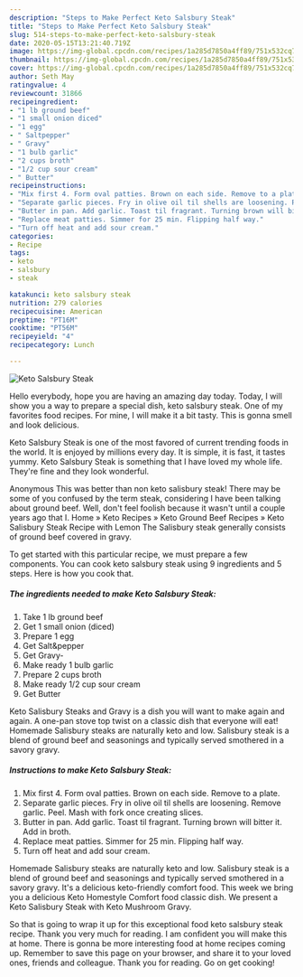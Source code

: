 ```yaml
---
description: "Steps to Make Perfect Keto Salsbury Steak"
title: "Steps to Make Perfect Keto Salsbury Steak"
slug: 514-steps-to-make-perfect-keto-salsbury-steak
date: 2020-05-15T13:21:40.719Z
image: https://img-global.cpcdn.com/recipes/1a285d7850a4ff89/751x532cq70/keto-salsbury-steak-recipe-main-photo.jpg
thumbnail: https://img-global.cpcdn.com/recipes/1a285d7850a4ff89/751x532cq70/keto-salsbury-steak-recipe-main-photo.jpg
cover: https://img-global.cpcdn.com/recipes/1a285d7850a4ff89/751x532cq70/keto-salsbury-steak-recipe-main-photo.jpg
author: Seth May
ratingvalue: 4
reviewcount: 31866
recipeingredient:
- "1 lb ground beef"
- "1 small onion diced"
- "1 egg"
- " Saltpepper"
- " Gravy"
- "1 bulb garlic"
- "2 cups broth"
- "1/2 cup sour cream"
- " Butter"
recipeinstructions:
- "Mix first 4. Form oval patties. Brown on each side. Remove to a plate."
- "Separate garlic pieces. Fry in olive oil til shells are loosening. Remove garlic. Peel. Mash with fork once creating slices."
- "Butter in pan. Add garlic. Toast til fragrant. Turning brown will bitter it. Add in broth."
- "Replace meat patties. Simmer for 25 min. Flipping half way."
- "Turn off heat and add sour cream."
categories:
- Recipe
tags:
- keto
- salsbury
- steak

katakunci: keto salsbury steak 
nutrition: 279 calories
recipecuisine: American
preptime: "PT16M"
cooktime: "PT56M"
recipeyield: "4"
recipecategory: Lunch

---
```



![Keto Salsbury Steak](https://img-global.cpcdn.com/recipes/1a285d7850a4ff89/751x532cq70/keto-salsbury-steak-recipe-main-photo.jpg)

Hello everybody, hope you are having an amazing day today. Today, I will show you a way to prepare a special dish, keto salsbury steak. One of my favorites food recipes. For mine, I will make it a bit tasty. This is gonna smell and look delicious.

Keto Salsbury Steak is one of the most favored of current trending foods in the world. It is enjoyed by millions every day. It is simple, it is fast, it tastes yummy. Keto Salsbury Steak is something that I have loved my whole life. They're fine and they look wonderful.

Anonymous This was better than non keto salisbury steak! There may be some of you confused by the term steak, considering I have been talking about ground beef. Well, don&#39;t feel foolish because it wasn&#39;t until a couple years ago that I. Home » Keto Recipes » Keto Ground Beef Recipes » Keto Salisbury Steak Recipe with Lemon The Salisbury steak generally consists of ground beef covered in gravy.


To get started with this particular recipe, we must prepare a few components. You can cook keto salsbury steak using 9 ingredients and 5 steps. Here is how you cook that.

<!--inarticleads1-->

##### The ingredients needed to make Keto Salsbury Steak:

1. Take 1 lb ground beef
1. Get 1 small onion (diced)
1. Prepare 1 egg
1. Get  Salt&amp;pepper
1. Get  Gravy-
1. Make ready 1 bulb garlic
1. Prepare 2 cups broth
1. Make ready 1/2 cup sour cream
1. Get  Butter


Keto Salisbury Steaks and Gravy is a dish you will want to make again and again. A one-pan stove top twist on a classic dish that everyone will eat! Homemade Salisbury steaks are naturally keto and low. Salisbury steak is a blend of ground beef and seasonings and typically served smothered in a savory gravy. 

<!--inarticleads2-->

##### Instructions to make Keto Salsbury Steak:

1. Mix first 4. Form oval patties. Brown on each side. Remove to a plate.
1. Separate garlic pieces. Fry in olive oil til shells are loosening. Remove garlic. Peel. Mash with fork once creating slices.
1. Butter in pan. Add garlic. Toast til fragrant. Turning brown will bitter it. Add in broth.
1. Replace meat patties. Simmer for 25 min. Flipping half way.
1. Turn off heat and add sour cream.


Homemade Salisbury steaks are naturally keto and low. Salisbury steak is a blend of ground beef and seasonings and typically served smothered in a savory gravy. It&#39;s a delicious keto-friendly comfort food. This week we bring you a delicious Keto Homestyle Comfort food classic dish. We present a Keto Salisbury Steak with Keto Mushroom Gravy. 

So that is going to wrap it up for this exceptional food keto salsbury steak recipe. Thank you very much for reading. I am confident you will make this at home. There is gonna be more interesting food at home recipes coming up. Remember to save this page on your browser, and share it to your loved ones, friends and colleague. Thank you for reading. Go on get cooking!
